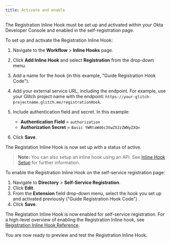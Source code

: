 ```yaml
---
title: Activate and enable
---
```


The Registration Inline Hook must be set up and activated within your Okta Developer Console and enabled in the self-registration page.

To set up and activate the Registration Inline Hook:

1. Navigate to the **Workflow** > **Inline Hooks** page.
2. Click **Add Inline Hook** and select **Registration** from the drop-down menu.
3. Add a name for the hook (in this example, "Guide Registration Hook Code").
4. Add your external service URL, including the endpoint. For example, use your Glitch project name with the endpoint:  `https://your-glitch-projectname.glitch.me/registrationHook`.
5. Include authentication field and secret. In this example:

    - **Authentication Field** = `authorization`
    - **Authorization Secret** = `Basic YWRtaW46c3VwZXJzZWNyZXQ=`
6. Click **Save**.

The Registation Inline Hook is now set up with a status of active.

> **Note:** You can also setup an inline hook using an API. See [Inline Hook Setup](/docs/concepts/inline-hooks/#inline-hook-setup) for further information.

To enable the Registration Inline Hook on the self-service registration page:

1. Navigate to **Directory** > **Self-Service Registration**.
2. Click **Edit**.
3. From the **Extension** field drop-down menu, select the hook you set up and activated previously ("Guide Registration Hook Code") .
4. Click **Save**.

The Registation Inline Hook is now enabled for self-service registration. For a high-level overview of enabling the Registration Inline hook, see [Registration Inline Hook Reference](/docs/reference/registration-hook/).

You are now ready to preview and test the Registration Inline Hook.

<NextSectionLink/>

